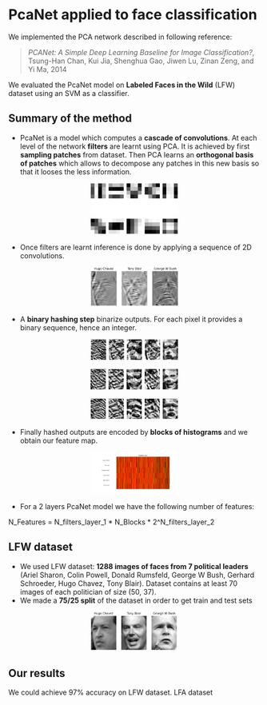# PcaNet applied to face classification

We implemented the PCA network described in following reference:

> *PCANet: A Simple Deep Learning Baseline for Image Classification?*, Tsung-Han Chan, Kui Jia, Shenghua Gao, Jiwen Lu, Zinan Zeng, and Yi Ma, 2014

We evaluated the PcaNet model on **Labeled Faces in the Wild** (LFW) dataset using an SVM as a classifier.

## Summary of the method

* PcaNet is a model which computes a **cascade of convolutions**. At each level of the network **filters** are learnt using PCA. It is achieved by first **sampling patches** from dataset. Then PCA learns an **orthogonal basis of patches** which allows to decompose any patches in this new basis so that it looses the less information. 

<p align="center">
  <img src="img/filters_l1.png" width="35%">
</p>

* Once filters are learnt inference is done by applying a sequence of 2D convolutions.

<p align="center">
  <img src="img/output_l2_2.png" width="35%">
</p>

* A **binary hashing step** binarize outputs. For each pixel it provides a binary sequence, hence an integer.

<p align="center">
  <img src="img/hashed_1_small.png" width="35%">
</p>

<p align="center">
  <img src="img/hashed_2_small.png" width="35%">
</p>

<p align="center">
  <img src="img/hashed_3_small.png" width="35%">
</p>

* Finally hashed outputs are encoded by **blocks of histograms** and we obtain our feature map.

<p align="center">
  <img src="img/feature_map_fifty.png" width="35%">
</p>

* For a 2 layers PcaNet model we have the following number of features:

N_Features = N_filters_layer_1 * N_Blocks * 2^N_filters_layer_2


## LFW dataset

* We used LFW dataset: **1288 images of faces from 7 political leaders** (Ariel Sharon, Colin Powell, Donald Rumsfeld, George W Bush, Gerhard Schroeder, Hugo Chavez, Tony Blair). Dataset contains at least 70 images of each politician of size (50, 37).
* We made a **75/25 split** of the dataset in order to get train and test sets

<p align="center">
  <img src="img/data.png" width="35%">
</p>

## Our results

We could achieve 97% accuracy on LFW dataset. LFA dataset




